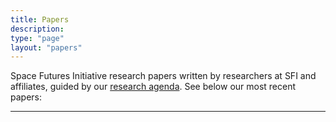 ```yaml
---
title: Papers
description: 
type: "page"
layout: "papers"
---
```

Space Futures Initiative research papers written by researchers at SFI and affiliates, guided by our [research agenda](/research-agenda). See below our most recent papers:
___